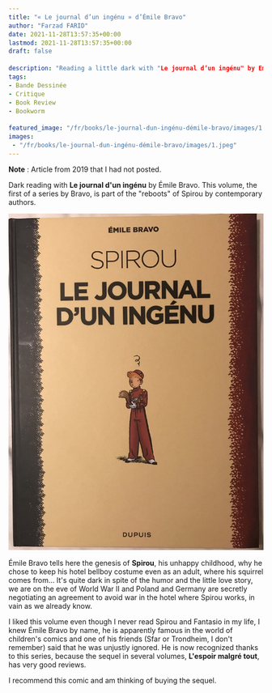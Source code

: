 ```yaml
---
title: "« Le journal d’un ingénu » d’Émile Bravo"
author: "Farzad FARID"
date: 2021-11-28T13:57:35+00:00
lastmod: 2021-11-28T13:57:35+00:00
draft: false

description: "Reading a little dark with "Le journal d’un ingénu" by Emile Bravo. This volume, the first of a series by Bravo, is part of "reboots" of Spirou by contemporary authors"
tags:
- Bande Dessinée
- Critique
- Book Review
- Bookworm

featured_image: "/fr/books/le-journal-dun-ingénu-démile-bravo/images/1.jpeg" 
images:
 - "/fr/books/le-journal-dun-ingénu-démile-bravo/images/1.jpeg"
---
```


**Note** : Article from 2019 that I had not posted.

Dark reading with **Le journal d'un ingénu** by Émile Bravo. This volume, the first of a series by Bravo, is part of the "reboots" of Spirou by contemporary authors.
    



![image](images/1.jpeg#layoutTextWidth)



Émile Bravo tells here the genesis of **Spirou**, his unhappy childhood, why he chose to keep his hotel bellboy costume even as an adult, where his squirrel comes from… It's quite dark in spite of the humor and the little love story, we are on the eve of World War II and Poland and Germany are secretly negotiating an agreement to avoid war in the hotel where Spirou works, in vain as we already know.

I liked this volume even though I never read Spirou and Fantasio in my life, I knew Émile Bravo by name, he is apparently famous in the world of children's comics and one of his friends (Sfar or Trondheim, I don't remember) said that he was unjustly ignored. He is now recognized thanks to this series, because the sequel in several volumes, **L'espoir malgré tout**, has very good reviews.

I recommend this comic and am thinking of buying the sequel.
